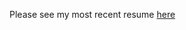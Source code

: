 Please see my most recent resume [here](https://github.com/Kevinrwh/resume/blob/main/KRamos_SWE_Resume.pdf)
